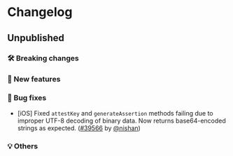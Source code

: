# Changelog

## Unpublished

### 🛠 Breaking changes

### 🎉 New features

### 🐛 Bug fixes

- [iOS] Fixed `attestKey` and `generateAssertion` methods failing due to improper UTF-8 decoding of binary data. Now returns base64-encoded strings as expected. ([#39566](https://github.com/expo/expo/pull/39566) by [@nishan](https://github.com/intergalacticspacehighway))

### 💡 Others
